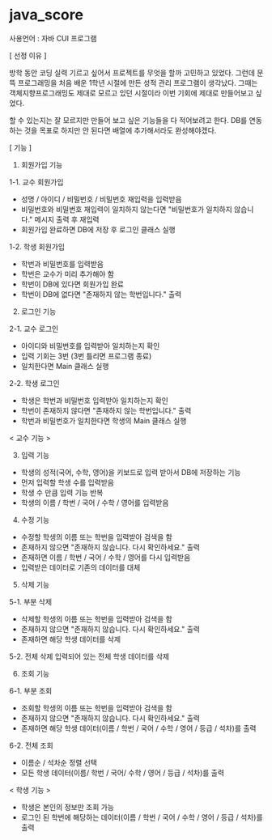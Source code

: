 # java_score


사용언어 : 자바
CUI 프로그램

[ 선정 이유 ]

방학 동안 코딩 실력 기르고 싶어서 프로젝트를 무엇을 할까 고민하고 있었다. 그런데 문뜩 프로그래밍을 처음 배운 1학년 시절에 만든 성적 관리 프로그램이 생각났다. 그때는 객체지향프로그래밍도 제대로 모르고 있던 시절이라 이번 기회에 제대로 만들어보고 싶었다. 



할 수 있는지는 잘 모르지만 만들어 보고 싶은 기능들을 다 적어보려고 한다. DB를 연동하는 것을 목표로 하지만 안 된다면 배열에 추가해서라도 완성해야겠다. 



[ 기능 ]

1. 회원가입 기능
   
1-1. 교수 회원가입
- 성명 / 아이디 / 비밀번호 / 비밀번호 재입력을 입력받음
- 비밀번호와 비밀번호 재입력이 일치하지 않는다면 "비밀번호가 일치하지 않습니다." 메시지 출력 후 재입력
- 회원가입 완료하면 DB에 저장 후 로그인 클래스 실행
 

1-2. 학생 회원가입
- 학번과 비밀번호를 입력받음
- 학번은 교수가 미리 추가해야 함
- 학번이 DB에 있다면 회원가입 완료
- 학번이 DB에 없다면 "존재하지 않는 학번입니다." 출력
 

2. 로그인 기능
   
2-1. 교수 로그인
- 아이디와 비밀번호를 입력받아 일치하는지 확인
- 입력 기회는 3번 (3번 틀리면 프로그램 종료)
- 일치한다면 Main 클래스 실행

 
2-2. 학생 로그인
- 학생은 학번과 비밀번호 입력받아 일치하는지 확인
- 학번이 존재하지 않다면 "존재하지 않는 학번입니다." 출력
- 학번과 비밀번호가 일치한다면 학생의 Main 클래스 실행
 

< 교수 기능 >

3. 입력 기능
- 학생의 성적(국어, 수학, 영어)을 키보드로 입력 받아서 DB에 저장하는 기능
- 먼저 입력할 학생 수를 입력받음
- 학생 수 만큼 입력 기능 반복
- 학생의 이름 / 학번 / 국어 / 수학 / 영어를 입력받음


4. 수정 기능
- 수정할 학생의 이름 또는 학번을 입력받아 검색을 함
- 존재하지 않으면 "존재하지 않습니다. 다시 확인하세요." 출력
- 존재하면 이름 / 학번 / 국어 / 수학 / 영어를 다시 입력받음
- 입력받은 데이터로 기존의 데이터를 대체
 

5. 삭제 기능
   
5-1. 부분 삭제
- 삭제할 학생의 이름 또는 학번을 입력받아 검색을 함
- 존재하지 않으면 "존재하지 않습니다. 다시 확인하세요." 출력
- 존재하면 해당 학생 데이터를 삭제
 

5-2. 전체 삭제
입력되어 있는 전체 학생 데이터를 삭제
 

6. 조회 기능
   
6-1. 부분 조회
- 조회할 학생의 이름 또는 학번을 입력받아 검색을 함
- 존재하지 않으면 "존재하지 않습니다. 다시 확인하세요." 출력
- 존재하면 해당 학생 데이터(이름 / 학번 / 국어 / 수학 / 영어 / 등급 / 석차)를 출력
 

6-2. 전체 조회
- 이름순 / 석차순 정렬 선택
- 모든 학생 데이터(이름/ 학번 / 국어/ 수학 / 영어 / 등급 / 석차)를 출력



< 학생 기능 >

- 학생은 본인의 정보만 조회 가능
- 로그인 된 학번에 해당하는 데이터(이름 / 학번 / 국어 / 수학 / 영어 / 등급 / 석차)를 출력 
